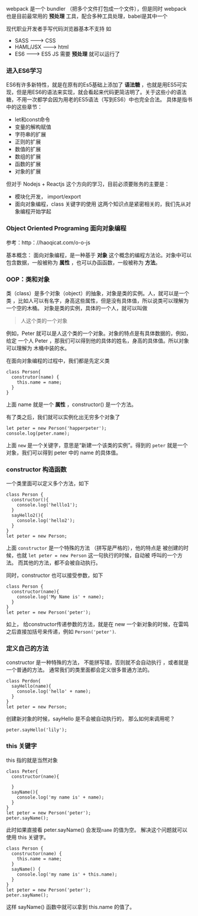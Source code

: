 webpack 是一个 bundler （把多个文件打包成一个文件），但是同时 webpack 也是目前最常用的  **预处理** 工具，配合多种工具处理，babel是其中一个

现代职业开发者手写代码浏览器基本不支持   如
- SASS --->  CSS
- HAML/JSX ---> html
- ES6 ---> ES5 JS
需要 **预处理** 就可以运行了


### 进入ES6学习

ES6有许多新特性，就是在原有的Es5基础上添加了 **语法糖** ，也就是用ES5可实现，但是用ES6的语法来实现，就会看起来代码更简洁明了。关于这些小的语法糖，不用一次都学会因为用老的ES5语法（写到ES6）中也完全合法。
具体是指书中的这些章节：

- let和const命令
- 变量的解构赋值
- 字符串的扩展
- 正则的扩展
- 数值的扩展
- 数组的扩展
- 函数的扩展
- 对象的扩展



但对于 Nodejs + Reactjs 这个方向的学习，目前必须要账务的主要是：

- 模块化开发， import/export
- 面向对象编程，class 关键字的使用
这两个知识点是紧密相关的，我们先从对象编程开始学起

### Object Oriented Programing 面向对象编程

参考：http：//haoqicat.com/o-o-js

基本概念： 面向对象编程，是一种基于 **对象** 这个概念的编程方法论。对象中可以包含数据，一般被称为 **属性** ，也可以办函函数，一般被称为 **方法**。

### OOP：类和对象
类（class）是多个对象（object）的抽象，对象是类的实例。人，就可以是一个类 ，比如人可以有名字，身高这些属性，但是没有具体值，所以说类可以理解为一个空的木桶。 对象是类的实例，具体的一个人，就可以叫做
> 人这个类的一个对象

例如，Peter 就可以是人这个类的一个对象。对象的特点是有具体数据的，例如，给定 一个人 Peter ，那我们可以得到他的具体的姓名，身高的具体值。所以对象可以理解为 木桶中装的水。

在面向对象编程的过程中，我们都是先定义类
```
class Person{
  construtor(name) {
    this.name = name;
  }
}
```
上面 name 就是一个 **属性** ，constructor() 是一个方法。

有了类之后，我们就可以实例化出无穷多个对象了

```
let peter = new Person('happerpeter');
console.log(peter.name);
```
上面 `new` 是一个关键字，意思是“新建一个该类的实例”。得到的 `peter` 就是一个对象，我们可以得到 peter 中的 name 的具体值。

### constructor 构造函数

一个类里面可以定义多个方法，如下
```
class Person {
  constructor(){
    console.log('helllo1');
  }
  sayHello2(){
    console.log('hello2');
  }
}
let peter = new Person;
```

上面 `constructor` 是一个特殊的方法 （拼写是严格的），他的特点是 被创建的时候，也就 `let peter = new Person` 这一句执行的时候，自动被 呼叫的一个方法。 而其他的方法，都不会被自动执行。

同时，constructor 也可以接受参数，如下
```
class Person {
  constructor(name){
    console.log('My Name is' + name);
  }
}
let peter = new Person('peter');
```
如上， 给constructor传递参数的方法，就是在 new 一个新对象的时候，在雷鸣之后直接加括号来传递，例如 `Person('peter')`.

### 定义自己的方法

constructor 是一种特殊的方法， 不能拼写错，否则就不会自动执行 ，或者就是一个普通的方法。
通常我们的类里面都会定义很多普通方法的。
  ```
  class Perdon{
    sayHello(name){
      console.log('hello' + name);
    }
  }
let peter = new Person;
```
创建新对象的时候，sayHello 是不会被自动执行的， 那么如何来调用呢？

```
peter.sayHello('lily');
```

### this 关键字
this 指的就是当然对象
```
class Peter{
  constructor(name){

  }
  sayName(){
    console.log('my name is' + name);
  }
}
let peter = new Person('peter');
peter.sayName();
```
此时如果直接看 peter.sayName() 会发现`name` 的值为空。
解决这个问题就可以使用 this 关键字。
```
class Person {
  constructor(name) {
    this.name = name;
  }
  sayName() {
    console.log('my name is' + this.name);
  }
}
let peter = new Person('peter');
peter.sayName();
```
这样 sayName() 函数中就可以拿到 this.name 的值了。
